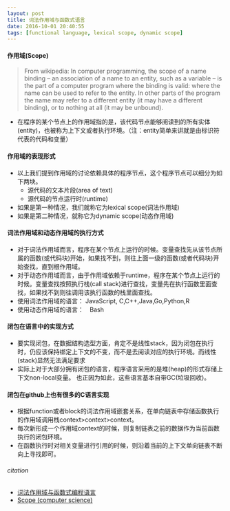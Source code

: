 ```yaml
---
layout: post
title: 词法作用域与函数式语言
date: 2016-10-01 20:40:55
tags: [functional language, lexical scope, dynamic scope]
---
```


#### 作用域(Scope)
> From wikipedia: In computer programming, the scope of a name binding – an association of a name to an entity, such as a variable – is the part of a computer program where the binding is valid: where the name can be used to refer to the entity. In other parts of the program the name may refer to a different entity (it may have a different binding), or to nothing at all (it may be unbound).

- 在程序的某个节点上的作用域指的是，该代码节点能够阅读到的所有实体(entity)，也被称为上下文或者执行环境。（注：entity简单来讲就是由标识符代表的代码和变量）

<!-- more -->

#### 作用域的表现形式
- 以上我们提到作用域的讨论依赖具体的程序节点，这个程序节点可以细分为如下两块。
    - 源代码的文本片段(area of text)
    - 源代码的节点运行时(runtime)
- 如果是第一种情况，我们就称它为lexical scope(词法作用域)
- 如果是第二种情况，就称它为dynamic scope(动态作用域)
  
#### 词法作用域和动态作用域的执行方式
- 对于词法作用域而言，程序在某个节点上运行的时候。变量查找先从该节点所属的函数(或代码块)开始，如果找不到，则往上面一级的函数(或者代码块)开始查找，直到根作用域。
- 对于动态作用域而言，由于作用域依赖于runtime，程序在某个节点上运行的时候。变量查找按照执行栈(call stack)进行查找，变量先在执行函数里面查找，如果找不到则往调用该执行函数的栈里面查找。
- 使用词法作用域的语言： JavaScript, C,C++,Java,Go,Python,R
- 使用动态作用域的语言：　Bash

#### 闭包在语言中的实现方式
- 要实现闭包，在数据结构选型方面，肯定不是线性stack，因为闭包在执行时，仍应该保持绑定上下文的不变，而不是去阅读对应的执行环境。而线性(stack)显然无法满足要求
- 实际上对于大部分拥有闭包的语言，程序语言采用的是堆(heap)的形式存储上下文non-local变量。 也正因为如此，这些语言基本自带GC(垃圾回收)。

#### 闭包在github上也有很多的C语言实现
- 根据function或者block的词法作用域嵌套关系，在单向链表中存储函数执行的作用域调用栈context>context>context。
- 每次新形成一个作用域context的时候，则复制链表之前的数据作为当前函数执行的闭包环境。
- 在函数执行时对相关变量进行引用的时候，则沿着当前的上下文单向链表不断向上寻找即可。



###### citation
- [词法作用域与函数式编程语言](https://zhuanlan.zhihu.com/p/23661004)
- [Scope (computer science)](https://en.wikipedia.org/wiki/Scope_(computer_science))